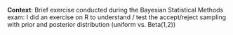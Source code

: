 **Context**: Brief exercise conducted during the Bayesian Statistical Methods exam: I did an exercise on R to understand / test the accept/reject sampling with prior and posterior distribution (uniform vs. Beta(1,2))
